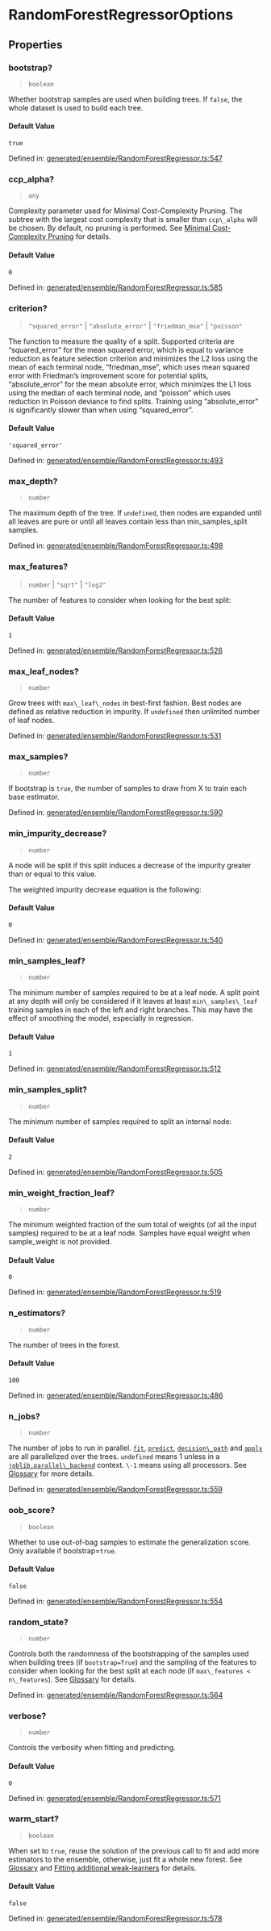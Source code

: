 # RandomForestRegressorOptions

## Properties

### bootstrap?

> `boolean`

Whether bootstrap samples are used when building trees. If `false`, the whole dataset is used to build each tree.

#### Default Value

`true`

Defined in:  [generated/ensemble/RandomForestRegressor.ts:547](https://github.com/transitive-bullshit/scikit-learn-ts/blob/122b3c0/packages/sklearn/src/generated/ensemble/RandomForestRegressor.ts#L547)

### ccp\_alpha?

> `any`

Complexity parameter used for Minimal Cost-Complexity Pruning. The subtree with the largest cost complexity that is smaller than `ccp\_alpha` will be chosen. By default, no pruning is performed. See [Minimal Cost-Complexity Pruning](../tree.html#minimal-cost-complexity-pruning) for details.

#### Default Value

`0`

Defined in:  [generated/ensemble/RandomForestRegressor.ts:585](https://github.com/transitive-bullshit/scikit-learn-ts/blob/122b3c0/packages/sklearn/src/generated/ensemble/RandomForestRegressor.ts#L585)

### criterion?

> `"squared_error"` \| `"absolute_error"` \| `"friedman_mse"` \| `"poisson"`

The function to measure the quality of a split. Supported criteria are “squared\_error” for the mean squared error, which is equal to variance reduction as feature selection criterion and minimizes the L2 loss using the mean of each terminal node, “friedman\_mse”, which uses mean squared error with Friedman’s improvement score for potential splits, “absolute\_error” for the mean absolute error, which minimizes the L1 loss using the median of each terminal node, and “poisson” which uses reduction in Poisson deviance to find splits. Training using “absolute\_error” is significantly slower than when using “squared\_error”.

#### Default Value

`'squared_error'`

Defined in:  [generated/ensemble/RandomForestRegressor.ts:493](https://github.com/transitive-bullshit/scikit-learn-ts/blob/122b3c0/packages/sklearn/src/generated/ensemble/RandomForestRegressor.ts#L493)

### max\_depth?

> `number`

The maximum depth of the tree. If `undefined`, then nodes are expanded until all leaves are pure or until all leaves contain less than min\_samples\_split samples.

Defined in:  [generated/ensemble/RandomForestRegressor.ts:498](https://github.com/transitive-bullshit/scikit-learn-ts/blob/122b3c0/packages/sklearn/src/generated/ensemble/RandomForestRegressor.ts#L498)

### max\_features?

> `number` \| `"sqrt"` \| `"log2"`

The number of features to consider when looking for the best split:

#### Default Value

`1`

Defined in:  [generated/ensemble/RandomForestRegressor.ts:526](https://github.com/transitive-bullshit/scikit-learn-ts/blob/122b3c0/packages/sklearn/src/generated/ensemble/RandomForestRegressor.ts#L526)

### max\_leaf\_nodes?

> `number`

Grow trees with `max\_leaf\_nodes` in best-first fashion. Best nodes are defined as relative reduction in impurity. If `undefined` then unlimited number of leaf nodes.

Defined in:  [generated/ensemble/RandomForestRegressor.ts:531](https://github.com/transitive-bullshit/scikit-learn-ts/blob/122b3c0/packages/sklearn/src/generated/ensemble/RandomForestRegressor.ts#L531)

### max\_samples?

> `number`

If bootstrap is `true`, the number of samples to draw from X to train each base estimator.

Defined in:  [generated/ensemble/RandomForestRegressor.ts:590](https://github.com/transitive-bullshit/scikit-learn-ts/blob/122b3c0/packages/sklearn/src/generated/ensemble/RandomForestRegressor.ts#L590)

### min\_impurity\_decrease?

> `number`

A node will be split if this split induces a decrease of the impurity greater than or equal to this value.

The weighted impurity decrease equation is the following:

#### Default Value

`0`

Defined in:  [generated/ensemble/RandomForestRegressor.ts:540](https://github.com/transitive-bullshit/scikit-learn-ts/blob/122b3c0/packages/sklearn/src/generated/ensemble/RandomForestRegressor.ts#L540)

### min\_samples\_leaf?

> `number`

The minimum number of samples required to be at a leaf node. A split point at any depth will only be considered if it leaves at least `min\_samples\_leaf` training samples in each of the left and right branches. This may have the effect of smoothing the model, especially in regression.

#### Default Value

`1`

Defined in:  [generated/ensemble/RandomForestRegressor.ts:512](https://github.com/transitive-bullshit/scikit-learn-ts/blob/122b3c0/packages/sklearn/src/generated/ensemble/RandomForestRegressor.ts#L512)

### min\_samples\_split?

> `number`

The minimum number of samples required to split an internal node:

#### Default Value

`2`

Defined in:  [generated/ensemble/RandomForestRegressor.ts:505](https://github.com/transitive-bullshit/scikit-learn-ts/blob/122b3c0/packages/sklearn/src/generated/ensemble/RandomForestRegressor.ts#L505)

### min\_weight\_fraction\_leaf?

> `number`

The minimum weighted fraction of the sum total of weights (of all the input samples) required to be at a leaf node. Samples have equal weight when sample\_weight is not provided.

#### Default Value

`0`

Defined in:  [generated/ensemble/RandomForestRegressor.ts:519](https://github.com/transitive-bullshit/scikit-learn-ts/blob/122b3c0/packages/sklearn/src/generated/ensemble/RandomForestRegressor.ts#L519)

### n\_estimators?

> `number`

The number of trees in the forest.

#### Default Value

`100`

Defined in:  [generated/ensemble/RandomForestRegressor.ts:486](https://github.com/transitive-bullshit/scikit-learn-ts/blob/122b3c0/packages/sklearn/src/generated/ensemble/RandomForestRegressor.ts#L486)

### n\_jobs?

> `number`

The number of jobs to run in parallel. [`fit`](#sklearn.ensemble.RandomForestRegressor.fit "sklearn.ensemble.RandomForestRegressor.fit"), [`predict`](#sklearn.ensemble.RandomForestRegressor.predict "sklearn.ensemble.RandomForestRegressor.predict"), [`decision\_path`](#sklearn.ensemble.RandomForestRegressor.decision_path "sklearn.ensemble.RandomForestRegressor.decision_path") and [`apply`](#sklearn.ensemble.RandomForestRegressor.apply "sklearn.ensemble.RandomForestRegressor.apply") are all parallelized over the trees. `undefined` means 1 unless in a [`joblib.parallel\_backend`](https://joblib.readthedocs.io/en/latest/parallel.html#joblib.parallel_backend "(in joblib v1.3.0.dev0)") context. `\-1` means using all processors. See [Glossary](../../glossary.html#term-n_jobs) for more details.

Defined in:  [generated/ensemble/RandomForestRegressor.ts:559](https://github.com/transitive-bullshit/scikit-learn-ts/blob/122b3c0/packages/sklearn/src/generated/ensemble/RandomForestRegressor.ts#L559)

### oob\_score?

> `boolean`

Whether to use out-of-bag samples to estimate the generalization score. Only available if bootstrap=`true`.

#### Default Value

`false`

Defined in:  [generated/ensemble/RandomForestRegressor.ts:554](https://github.com/transitive-bullshit/scikit-learn-ts/blob/122b3c0/packages/sklearn/src/generated/ensemble/RandomForestRegressor.ts#L554)

### random\_state?

> `number`

Controls both the randomness of the bootstrapping of the samples used when building trees (if `bootstrap=True`) and the sampling of the features to consider when looking for the best split at each node (if `max\_features < n\_features`). See [Glossary](../../glossary.html#term-random_state) for details.

Defined in:  [generated/ensemble/RandomForestRegressor.ts:564](https://github.com/transitive-bullshit/scikit-learn-ts/blob/122b3c0/packages/sklearn/src/generated/ensemble/RandomForestRegressor.ts#L564)

### verbose?

> `number`

Controls the verbosity when fitting and predicting.

#### Default Value

`0`

Defined in:  [generated/ensemble/RandomForestRegressor.ts:571](https://github.com/transitive-bullshit/scikit-learn-ts/blob/122b3c0/packages/sklearn/src/generated/ensemble/RandomForestRegressor.ts#L571)

### warm\_start?

> `boolean`

When set to `true`, reuse the solution of the previous call to fit and add more estimators to the ensemble, otherwise, just fit a whole new forest. See [Glossary](../../glossary.html#term-warm_start) and [Fitting additional weak-learners](../ensemble.html#gradient-boosting-warm-start) for details.

#### Default Value

`false`

Defined in:  [generated/ensemble/RandomForestRegressor.ts:578](https://github.com/transitive-bullshit/scikit-learn-ts/blob/122b3c0/packages/sklearn/src/generated/ensemble/RandomForestRegressor.ts#L578)

